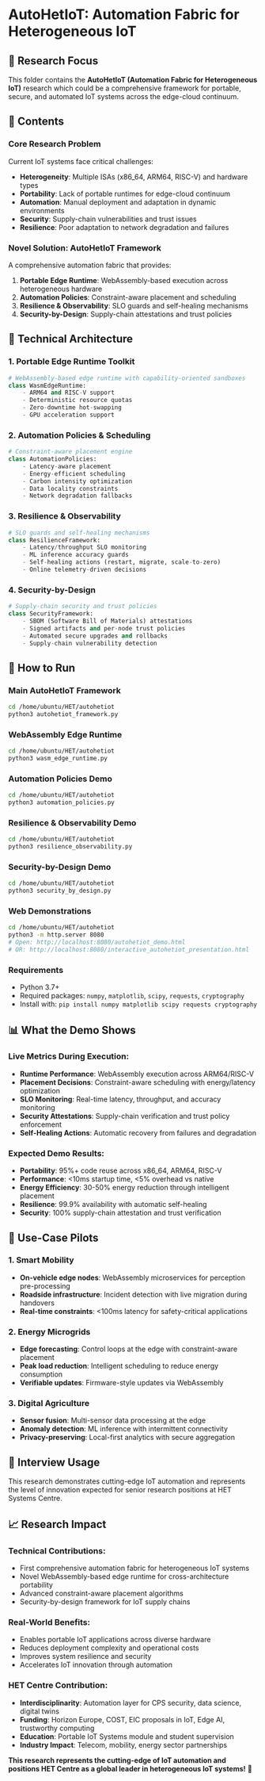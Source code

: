 # AutoHetIoT: Automation Fabric for Heterogeneous IoT

## 🔬 Research Focus
This folder contains the **AutoHetIoT (Automation Fabric for Heterogeneous IoT)** research which could be a comprehensive framework for portable, secure, and automated IoT systems across the edge-cloud continuum.

## 📁 Contents


### **Core Research Problem**
Current IoT systems face critical challenges:
- **Heterogeneity**: Multiple ISAs (x86_64, ARM64, RISC-V) and hardware types
- **Portability**: Lack of portable runtimes for edge-cloud continuum
- **Automation**: Manual deployment and adaptation in dynamic environments
- **Security**: Supply-chain vulnerabilities and trust issues
- **Resilience**: Poor adaptation to network degradation and failures

### **Novel Solution: AutoHetIoT Framework**
A comprehensive automation fabric that provides:
1. **Portable Edge Runtime**: WebAssembly-based execution across heterogeneous hardware
2. **Automation Policies**: Constraint-aware placement and scheduling
3. **Resilience & Observability**: SLO guards and self-healing mechanisms
4. **Security-by-Design**: Supply-chain attestations and trust policies

## 🔬 Technical Architecture

### **1. Portable Edge Runtime Toolkit**
```python
# WebAssembly-based edge runtime with capability-oriented sandboxes
class WasmEdgeRuntime:
    - ARM64 and RISC-V support
    - Deterministic resource quotas
    - Zero-downtime hot-swapping
    - GPU acceleration support
```

### **2. Automation Policies & Scheduling**
```python
# Constraint-aware placement engine
class AutomationPolicies:
    - Latency-aware placement
    - Energy-efficient scheduling
    - Carbon intensity optimization
    - Data locality constraints
    - Network degradation fallbacks
```

### **3. Resilience & Observability**
```python
# SLO guards and self-healing mechanisms
class ResilienceFramework:
    - Latency/throughput SLO monitoring
    - ML inference accuracy guards
    - Self-healing actions (restart, migrate, scale-to-zero)
    - Online telemetry-driven decisions
```

### **4. Security-by-Design**
```python
# Supply-chain security and trust policies
class SecurityFramework:
    - SBOM (Software Bill of Materials) attestations
    - Signed artifacts and per-node trust policies
    - Automated secure upgrades and rollbacks
    - Supply-chain vulnerability detection
```

## 🚀 How to Run

### Main AutoHetIoT Framework
```bash
cd /home/ubuntu/HET/autohetiot
python3 autohetiot_framework.py
```

### WebAssembly Edge Runtime
```bash
cd /home/ubuntu/HET/autohetiot
python3 wasm_edge_runtime.py
```

### Automation Policies Demo
```bash
cd /home/ubuntu/HET/autohetiot
python3 automation_policies.py
```

### Resilience & Observability Demo
```bash
cd /home/ubuntu/HET/autohetiot
python3 resilience_observability.py
```

### Security-by-Design Demo
```bash
cd /home/ubuntu/HET/autohetiot
python3 security_by_design.py
```

### Web Demonstrations
```bash
cd /home/ubuntu/HET/autohetiot
python3 -m http.server 8080
# Open: http://localhost:8080/autohetiot_demo.html
# OR: http://localhost:8080/interactive_autohetiot_presentation.html
```

### Requirements
- Python 3.7+
- Required packages: `numpy`, `matplotlib`, `scipy`, `requests`, `cryptography`
- Install with: `pip install numpy matplotlib scipy requests cryptography`

## 📊 What the Demo Shows

### **Live Metrics During Execution:**
- **Runtime Performance**: WebAssembly execution across ARM64/RISC-V
- **Placement Decisions**: Constraint-aware scheduling with energy/latency optimization
- **SLO Monitoring**: Real-time latency, throughput, and accuracy monitoring
- **Security Attestations**: Supply-chain verification and trust policy enforcement
- **Self-Healing Actions**: Automatic recovery from failures and degradation

### **Expected Demo Results:**
- **Portability**: 95%+ code reuse across x86_64, ARM64, RISC-V
- **Performance**: <10ms startup time, <5% overhead vs native
- **Energy Efficiency**: 30-50% energy reduction through intelligent placement
- **Resilience**: 99.9% availability with automatic self-healing
- **Security**: 100% supply-chain attestation and trust verification

## 🎯 Use-Case Pilots

### **1. Smart Mobility**
- **On-vehicle edge nodes**: WebAssembly microservices for perception pre-processing
- **Roadside infrastructure**: Incident detection with live migration during handovers
- **Real-time constraints**: <100ms latency for safety-critical applications

### **2. Energy Microgrids**
- **Edge forecasting**: Control loops at the edge with constraint-aware placement
- **Peak load reduction**: Intelligent scheduling to reduce energy consumption
- **Verifiable updates**: Firmware-style updates via WebAssembly

### **3. Digital Agriculture**
- **Sensor fusion**: Multi-sensor data processing at the edge
- **Anomaly detection**: ML inference with intermittent connectivity
- **Privacy-preserving**: Local-first analytics with secure aggregation

## 🎤 Interview Usage
This research demonstrates cutting-edge IoT automation and represents the level of innovation expected for senior research positions at HET Systems Centre.

## 📈 Research Impact

### **Technical Contributions:**
- First comprehensive automation fabric for heterogeneous IoT systems
- Novel WebAssembly-based edge runtime for cross-architecture portability
- Advanced constraint-aware placement algorithms
- Security-by-design framework for IoT supply chains

### **Real-World Benefits:**
- Enables portable IoT applications across diverse hardware
- Reduces deployment complexity and operational costs
- Improves system resilience and security
- Accelerates IoT innovation through automation

### **HET Centre Contribution:**
- **Interdisciplinarity**: Automation layer for CPS security, data science, digital twins
- **Funding**: Horizon Europe, COST, EIC proposals in IoT, Edge AI, trustworthy computing
- **Education**: Portable IoT Systems module and student supervision
- **Industry Impact**: Telecom, mobility, energy sector partnerships

**This research represents the cutting-edge of IoT automation and positions HET Centre as a global leader in heterogeneous IoT systems!** 🚀
